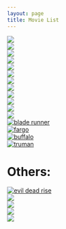 ```yaml
---
layout: page
title: Movie List
---
```

<div class="movie_row">
   <div class="movie_tile">
      <!-- Inglourious Basterds -->
      <a href="https://www.imdb.com/title/tt0361748/">
         <img src="https://m.media-amazon.com/images/M/MV5BOWQ5ODU2N2QtMTZhNi00OTMzLWFkZDgtMDM2ZTI1NGJmMmY2XkEyXkFqcGdeQXVyNTIzOTk5ODM@._V1_FMjpg_UY3000_.jpg"/>
      </a>
   </div>
   <div class="movie_tile">
      <!-- Baby Driver -->
      <a href="https://www.imdb.com/title/tt3890160/">
         <img src="https://m.media-amazon.com/images/M/MV5BMjM3MjQ1MzkxNl5BMl5BanBnXkFtZTgwODk1ODgyMjI@._V1_FMjpg_UY2048_.jpg"/>
      </a>
   </div>
   <div class="movie_tile">
      <!-- The Nice Guys -->
      <a href="https://www.imdb.com/title/tt3799694/">
         <img src="https://m.media-amazon.com/images/M/MV5BODNlNmU4MGItMzQwZi00NGQyLWEyZWItYjFkNmI0NWI4NjBhXkEyXkFqcGdeQXVyODE5NzE3OTE@._V1_FMjpg_UX1012_.jpg"/>
      </a>
   </div>
</div>
<div class="movie_row">
   <div class="movie_tile">
      <!-- Parasite -->
      <a href="https://www.imdb.com/title/tt6751668/">
         <img src="https://m.media-amazon.com/images/M/MV5BYWZjMjk3ZTItODQ2ZC00NTY5LWE0ZDYtZTI3MjcwN2Q5NTVkXkEyXkFqcGdeQXVyODk4OTc3MTY@._V1_FMjpg_UY3556_.jpg"/>
      </a>
   </div>
   <div class="movie_tile">
      <!-- Snowpiercer -->
      <a href="https://www.imdb.com/title/tt1706620/">
         <img src="https://m.media-amazon.com/images/M/MV5BMTQ3NzA1MTY3MV5BMl5BanBnXkFtZTgwNzE2Mzg5MTE@._V1_FMjpg_UY2048_.jpg"/>
      </a>
   </div>
   <div class="movie_tile">
      <!-- Whiplash -->
      <a href="https://www.imdb.com/title/tt2582802/">
         <img src="https://m.media-amazon.com/images/M/MV5BOTA5NDZlZGUtMjAxOS00YTRkLTkwYmMtYWQ0NWEwZDZiNjEzXkEyXkFqcGdeQXVyMTMxODk2OTU@._V1_FMjpg_UY5333_.jpg"/>
      </a>
   </div>
</div>
<div class="movie_row">
   <div class="movie_tile">
      <a href="https://www.imdb.com/title/tt1255953/">
         <img src="https://m.media-amazon.com/images/M/MV5BMWE3MGYzZjktY2Q5Mi00Y2NiLWIyYWUtMmIyNzA3YmZlMGFhXkEyXkFqcGdeQXVyMTMxODk2OTU@._V1_FMjpg_UX1200_.jpg"/>
      </a>
   </div>
   <div class="movie_tile">
      <a href="https://www.imdb.com/title/tt12593682/">
         <img src="https://m.media-amazon.com/images/M/MV5BMDU2ZmM2OTYtNzIxYy00NjM5LTliNGQtN2JmOWQzYTBmZWUzXkEyXkFqcGdeQXVyMTkxNjUyNQ@@._V1_FMjpg_UX1012_.jpg"/>
      </a>
   </div>
   <div class="movie_tile">
      <a href="https://www.imdb.com/title/tt9873892/">
         <img src="https://m.media-amazon.com/images/M/MV5BZGM2YTRhOTgtOGU0My00NGIxLTgxMjEtY2U1YzZiZWQ3OGI5XkEyXkFqcGdeQXVyMTUzMTg2ODkz._V1_FMjpg_UY3000_.jpg"/>
      </a>
   </div>
</div>
<div class="movie_row">
   <div class="movie_tile">
      <a href="https://www.imdb.com/title/tt0120669/">
         <img src="https://m.media-amazon.com/images/M/MV5BNjA2ZDY3ZjYtZmNiMC00MDU5LTgxMWEtNzk1YmI3NzdkMTU0XkEyXkFqcGdeQXVyNjQyMjcwNDM@._V1_FMjpg_UX506_.jpg"/>
      </a>
   </div>
   <div class="movie_tile">
      <a href="https://www.imdb.com/title/tt19623240/">
         <img src="https://m.media-amazon.com/images/M/MV5BNGMwNjBlM2MtYzFlNi00ZDgwLTkwN2QtMjgzOWVjMWQ4NzAzXkEyXkFqcGdeQXVyNDA1NDA2NTk@._V1_QL75_UY562_CR30,0,380,562_.jpg"/>
      </a>
   </div>
   <div class="movie_tile">
      <a href="https://www.imdb.com/title/tt1856101/">
         <img src="https://m.media-amazon.com/images/M/MV5BNzA1Njg4NzYxOV5BMl5BanBnXkFtZTgwODk5NjU3MzI@._V1_QL75_UX380_CR0,0,380,562_.jpg"/>
      </a>
   </div>
</div>
<div class="movie_row">
   <div class="movie_tile">
      <a href="https://www.imdb.com/title/tt0083658/?ref_=nv_sr_srsg_3_tt_8_nm_0_q_blade%2520runner">
         <img src="https://m.media-amazon.com/images/M/MV5BNzQzMzJhZTEtOWM4NS00MTdhLTg0YjgtMjM4MDRkZjUwZDBlXkEyXkFqcGdeQXVyNjU0OTQ0OTY@._V1_QL75_UX380_CR0,2,380,562_.jpg" alt="blade runner"/>
      </a>
   </div>
   <div class="movie_tile">
      <a href="https://www.imdb.com/title/tt0116282/?ref_=nv_sr_srsg_3_tt_5_nm_3_q_fargo">
         <img src="https://m.media-amazon.com/images/M/MV5BNDJiZDgyZjctYmRjMS00ZjdkLTkwMTEtNGU1NDg3NDQ0Yzk1XkEyXkFqcGdeQXVyNzkwMjQ5NzM@._V1_QL75_UY562_CR1,0,380,562_.jpg" alt="fargo"/>
      </a>
   </div>
   <div class="movie_tile">
      <a href="https://www.imdb.com/title/tt0118789/?ref_=nv_sr_srsg_0_tt_8_nm_0_q_buffalo">
         <img src="https://m.media-amazon.com/images/M/MV5BN2UyZjhlMjYtNzdkMi00ZTQ1LTg4ZjUtZDI2ZDU4Yjk3ZmRmXkEyXkFqcGdeQXVyMTUzMDUzNTI3._V1_.jpg" alt="buffalo"/>
      </a>
   </div>
</div>
<div class="movie_row">
   <div class="movie_tile">
      <a href="https://www.imdb.com/title/tt0120382/?ref_=nv_sr_srsg_1_tt_3_nm_5_q_truma">
         <img src="https://m.media-amazon.com/images/M/MV5BMDIzODcyY2EtMmY2MC00ZWVlLTgwMzAtMjQwOWUyNmJjNTYyXkEyXkFqcGdeQXVyNDk3NzU2MTQ@._V1_.jpg" alt="truman"/>
      </a>
   </div>
</div>

<h1>Others:</h1>
<div class="movie_row">
   <div class="movie_tile">
      <a href="https://www.imdb.com/title/tt13345606/">
         <img src="https://m.media-amazon.com/images/M/MV5BMmZiN2VmMjktZDE5OC00ZWRmLWFlMmEtYWViMTY4NjM3ZmNkXkEyXkFqcGdeQXVyMTI2MTc2ODM3._V1_QL75_UX380_CR0,0,380,562_.jpg" alt="evil dead rise"/>
      </a>
   </div>
   <div class="movie_tile">
      <a href="https://www.imdb.com/title/tt0446029/">
         <img src="https://m.media-amazon.com/images/M/MV5BNWI5ODc4MTAtN2U2NC00ZDk3LWE3NjAtNjIyODE2YTlhYjYwXkEyXkFqcGdeQXVyOTA3ODI3NDA@._V1_QL75_UY562_CR10,0,380,562_.jpg"/>
      </a>
   </div>
   <div class="movie_tile">
      <a href="https://www.imdb.com/title/tt6587046/">
         <img src="https://m.media-amazon.com/images/M/MV5BZjE1MzJlNjYtNDI3ZS00MzRkLTlhMDYtNDU5YWU3YTI3Yzg0XkEyXkFqcGdeQXVyMTUzMTg2ODkz._V1_FMjpg_UY2194_.jpg"/>
      </a>
   </div>
   <div class="movie_tile">
      <a href="https://www.imdb.com/title/tt13841850/">
         <img src="https://m.media-amazon.com/images/M/MV5BZGQ2ZDNiMjgtMTNhNS00MjUxLWFkYTMtYTI1OTE0MmQ2MmJkXkEyXkFqcGdeQXVyMTM1MTE1NDMx._V1_FMjpg_UY3086_.jpg"/>
      </a>
   </div>
   <div class="movie_tile">
      <a href="https://www.imdb.com/title/tt1517268/">
         <img src="https://m.media-amazon.com/images/M/MV5BNjU3N2QxNzYtMjk1NC00MTc4LTk1NTQtMmUxNTljM2I0NDA5XkEyXkFqcGdeQXVyODE5NzE3OTE@._V1_FMjpg_UY2814_.jpg"/>
      </a>
   </div>
</div>

